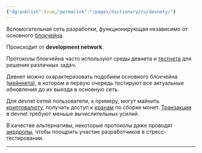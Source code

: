 ```yaml
---
{"dg-publish":true,"permalink":"/pages/dictionary/ru/devnety/"}
---
```



Вспомогательная сеть разработки, функционирующая независимо от основного [блокчейна](https://hackmd.io/IzACXndyQ2mXFL98xANIZQ).

Происходит от **development network**.

Протоколы блокчейна часто используют среды девнета и [тестнета](https://hackmd.io/j_JN6NHoSCqaVvJtEPvd8g) для решения различных задач.

Девнет можно охарактеризовать подобием основного блокчейна ([мейннета](https://hackmd.io/voJg5zgHQK6Cgd87c_hnXQ)), в котором в первую очередь тестируют все актуальные обновления до их выхода в основную сеть.

Для devnet сетей пользователи, к примеру, могут майнить [криптовалюту](https://hackmd.io/AU8FbBNKQYahoi0dj5-L-A), получать доступ к [кранам](https://hackmd.io/aVxOJsB3Q9Wz7tJcPh-puQ) по сборке монет. [Транзакции](https://hackmd.io/vUoz3rZyQn2h1HEGNsGm_Q) в devnet требуют меньше вычислительных усилий.

В качестве альтернативы, некоторые протоколы даже проводят [аирдропы](https://hackmd.io/9UBuWtq7Sb6uqQO8gcJqpA), чтобы поощрить участие разработчиков в стресс-тестировании.

---
